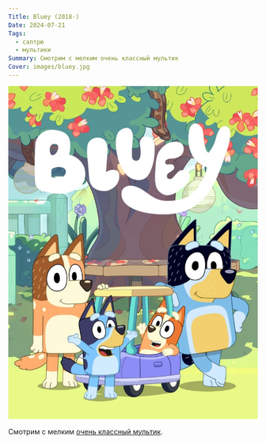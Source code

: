 ```yaml
---
Title: Bluey (2018-)
Date: 2024-07-21
Tags:
  - саптрю
  - мультики
Summary: Смотрим с мелким очень классный мультик
Cover: images/bluey.jpg
---
```


![Bluey](images/bluey@2x.jpg) 

Смотрим с мелким [очень классный мультик](https://www.imdb.com/title/tt7678620/).
